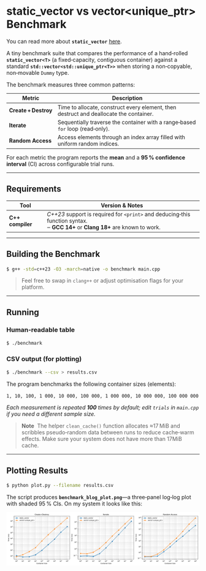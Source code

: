 # static\_vector vs vector\<unique\_ptr> Benchmark

You can read more about **`static_vector`** [here](https://core-n.de/devblog/static_vector/).

A tiny benchmark suite that compares the performance of a hand‑rolled **`static_vector<T>`** (a fixed‑capacity, contiguous container) against a standard **`std::vector<std::unique_ptr<T>>`** when storing a non‑copyable, non‑movable `Dummy` type.

The benchmark measures three common patterns:

| Metric               | Description                                                                            |
| -------------------- | -------------------------------------------------------------------------------------- |
| **Create + Destroy**  | Time to allocate, construct every element, then destruct and deallocate the container. |
| **Iterate**          | Sequentially traverse the container with a range‑based `for` loop (read‑only).          |
| **Random Access**    | Access elements through an index array filled with uniform random indices.             |

For each metric the program reports the **mean** and a **95 % confidence interval** (CI) across configurable trial runs.

---

## Requirements

| Tool             | Version & Notes                                                                                                                   |
| ---------------- | --------------------------------------------------------------------------------------------------------------------------------- |
| **C++ compiler** | *C++23* support is required for `<print>` and deducing‑this function syntax.<br>‒ **GCC 14+** or **Clang 18+** are known to work. |

---

## Building the Benchmark

```bash
$ g++ -std=c++23 -O3 -march=native -o benchmark main.cpp
```

> Feel free to swap in `clang++` or adjust optimisation flags for your platform.

---

## Running

### Human‑readable table

```bash
$ ./benchmark
```

### CSV output (for plotting)

```bash
$ ./benchmark --csv > results.csv
```

The program benchmarks the following container sizes (elements):

```
1, 10, 100, 1 000, 10 000, 100 000, 1 000 000, 10 000 000, 100 000 000
```

*Each measurement is repeated **100** times by default; edit `trials` in `main.cpp` if you need a different sample size.*

> **Note**  The helper `clean_cache()` function allocates ≈17 MiB and scribbles pseudo‑random data between runs to reduce cache‑warm effects. Make sure your system does not have more than 17MiB cache.

---

## Plotting Results

```bash
$ python plot.py --filename results.csv
```

The script produces **`benchmark_blog_plot.png`**—a three‑panel log‑log plot with shaded 95 % CIs.
On my system it looks like this:

![image](AMD_Ryzen_7_PRO_5850U.png)
